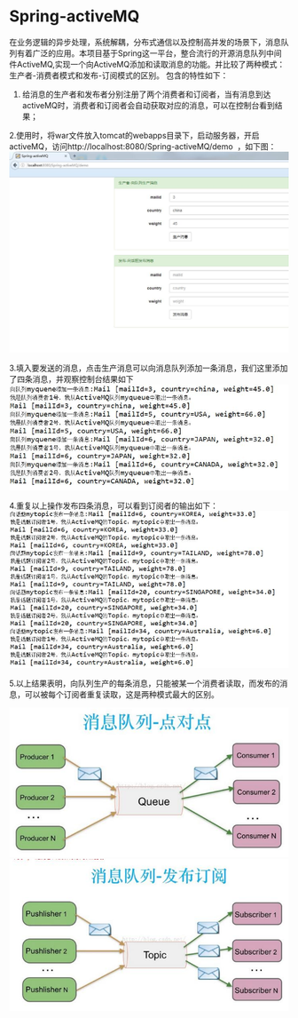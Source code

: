 # Spring-activeMQ
  在业务逻辑的异步处理，系统解耦，分布式通信以及控制高并发的场景下，消息队列有着广泛的应用。本项目基于Spring这一平台，整合流行的开源消息队列中间件ActiveMQ,实现一个向ActiveMQ添加和读取消息的功能。并比较了两种模式：生产者-消费者模式和发布-订阅模式的区别。
  包含的特性如下：
1. 给消息的生产者和发布者分别注册了两个消费者和订阅者，当有消息到达activeMQ时，消费者和订阅者会自动获取对应的消息，可以在控制台看到结果；

2.使用时，将war文件放入tomcat的webapps目录下，启动服务器，开启activeMQ，访问http://localhost:8080/Spring-activeMQ/demo  ，如下图：
 ![alt text](https://github.com/shenzhanwang/Spring-activeMQ/blob/master/%E6%88%AA%E5%9B%BE/QQ%E6%88%AA%E5%9B%BE20161109084315.jpg)
 
3.填入要发送的消息，点击生产消息可以向消息队列添加一条消息，我们这里添加了四条消息，并观察控制台结果如下 
 ![alt text](https://github.com/shenzhanwang/Spring-activeMQ/blob/master/%E6%88%AA%E5%9B%BE/QQ%E6%88%AA%E5%9B%BE20161109084634.jpg)
 
 4.重复以上操作发布四条消息，可以看到订阅者的输出如下：
  ![alt text](https://github.com/shenzhanwang/Spring-activeMQ/blob/master/%E6%88%AA%E5%9B%BE/QQ%E6%88%AA%E5%9B%BE20161109084912.jpg)
  
 5.以上结果表明，向队列生产的每条消息，只能被某一个消费者读取，而发布的消息，可以被每个订阅者重复读取，这是两种模式最大的区别。
 
  ![alt text](https://github.com/shenzhanwang/Spring-activeMQ/blob/master/%E6%88%AA%E5%9B%BE/QQ%E6%88%AA%E5%9B%BE20161109085633.jpg)
   ![alt text](https://github.com/shenzhanwang/Spring-activeMQ/blob/master/%E6%88%AA%E5%9B%BE/QQ%E6%88%AA%E5%9B%BE20161109085653.jpg)



 



